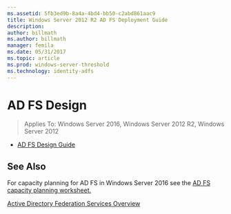 ```yaml
---
ms.assetid: 5fb3ed9b-8a4a-4bd4-bb50-c2abd861aac9
title: Windows Server 2012 R2 AD FS Deployment Guide
description:
author: billmath
ms.author: billmath
manager: femila
ms.date: 05/31/2017
ms.topic: article
ms.prod: windows-server-threshold
ms.technology: identity-adfs
---
```


# AD FS Design

>Applies To: Windows Server 2016, Windows Server 2012 R2, Windows Server 2012

  
-   [AD FS Design Guide](../ad-fs/design/AD-FS-Design-Guide.md)

  

  
## See Also  
For capacity planning for AD FS in Windows Server 2016 see the [AD FS capacity planning worksheet.](http://adfsdocs.blob.core.windows.net/adfs/ADFSCapacity2016.xlsx)  
  
[Active Directory Federation Services Overview](../Active-Directory-Federation-Services.md)  
  

